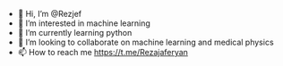 - 👋 Hi, I’m @Rezjef
- 👀 I’m interested in machine learning
- 🌱 I’m currently learning python
- 💞️ I’m looking to collaborate on machine learning and medical physics
- 📫 How to reach me 
https://t.me/Rezajaferyan
<!---
Rezjef/Rezjef is a ✨ special ✨ repository because its `README.md` (this file) appears on your GitHub profile.
You can click the Preview link to take a look at your changes.
--->
